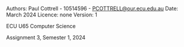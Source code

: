 Authors:
Paul Cottrell - 10514596 - PCOTTRELL@our.ecu.edu.au
Date: March 2024
Licence: none
Version: 1

ECU
U65 Computer Science

Assignment 3, Semester 1, 2024